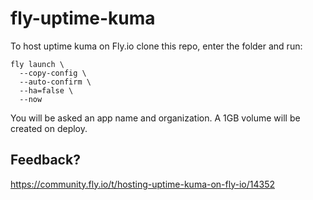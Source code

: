 # fly-uptime-kuma

To host uptime kuma on Fly.io clone this repo, enter the folder and run:

```
fly launch \
  --copy-config \
  --auto-confirm \
  --ha=false \
  --now
```

You will be asked an app name and organization. A 1GB volume will be created on deploy.

## Feedback?

https://community.fly.io/t/hosting-uptime-kuma-on-fly-io/14352

